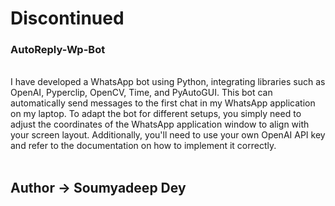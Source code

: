 # Discontinued
### AutoReply-Wp-Bot
<br>
I have developed a WhatsApp bot using Python, integrating libraries such as OpenAI, Pyperclip, OpenCV, Time, and PyAutoGUI. This bot can automatically send messages to the first chat in my WhatsApp application on my laptop. To adapt the bot for different setups, you simply need to adjust the coordinates of the WhatsApp application window to align with your screen layout. Additionally, you'll need to use your own OpenAI API key and refer to the documentation on how to implement it correctly.
<br>
<br>
<h2>Author -> Soumyadeep Dey</h2>
